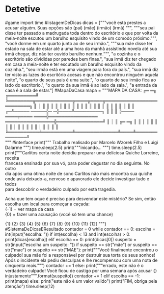 # Detetive
#game
import time
#listagemDeDicas
dicas = ["""você está prestes a acusar alguém.
Suas opções são (pai) (mãe) (irmão) (irmã)
""",
"""seu pai disse ter passado a madrugada toda dentro do escritório e que por volta 
da meia-noite escutou um barulho esquisito vindo de um comodo próximo.""",
"você dorme em um quarto junto ao de seu irmão.",
"""sua mãe disse ter estado na sala de estar até a uma hora da manhã assistindo 
novela até sua irmã chegar, diz não ter ouvido barulho nenhum.""",
"a cozinha e o escritório são divididas por paredes bem finas.",
"sua irmã diz ter chegado em casa a meia-noite e ter escutado um barulho esquisito vindo da cozinha.",
"seu irmão está em uma viagem para fora do país.",
"sua irmã diz ter visto as luzes do escritório acesas e que não encontrou ninguém aquela noite",
"o quarto de seus pais é uma suite.",
"o quarto de seu irmão fica ao lado do escrítorio.",
"o quarto da sua irmã é ao lado da sala.",
"a entrada da casa é a sala de estar."]
#MapaDaCasa
mapa = """MAPA DA CASA:
          ╔═  ═╗
╔═════════╝    ╚════════╦════════════╦════╦════╦═════════════════════════╗
║                       ║            ║    ║                              ║
║                       ║            ║    ║    ║                         ║
║                       ║            ║    ║    ║                         ║
║                       ║            ║    ║    ║                         ║
║                     ╔═╩═════  ═════╬═  ═╬════╩═════════╗               ║
║                                                                        ║
╠════  ════╤════  ════╬════════════════  ════════════════╬═══════════════╝
║          │          ║              ╔═  ═╗              ║
║          │          ║              ║    ║              ║
║          │          ║              ║    ║              ║
║          │          ║              ║    ║              ║
╚══════════╧══════════╩══════════════╩════╩══════════════╝                             
"""
#interface
print("""
Trabalho realisado por Marcelo Wzorek Filho e Luigi Dalarme
""")
time.sleep(2.5)
print("""inicando...
""")
time.sleep(2.5)
print("""Carlitos certa noite decidiu preparar uma deliciosa Quiche Lorreine, receita  
francesa ensinada por sua vó, para poder degustar no dia seguinte. No outro  
dia após uma ótima noite de sono Carlitos não mais encontra sua quiche        
onde avia deixado-a, nervoso e apavorado ele decide investigar tudo e todos   
para descobrir o verdadeiro culpado por está tragedia.                        
                                                                            
Acha que tem oque é preciso para desvendar este mistério? Se sim, então       
escolha um local para começar a caçada:                                       
{-1} = ver mapa da casa               
{0} = fazer uma acusação (você só tem uma chance)                                                    
                                                                              
{1}   {2}   {3}   {4}   {5}   {6}   {7}   {8}   {9}   {10}   {11}   {12}
 """)
#SistemaDeDicasEResultado
contador = 0
while contador == 0:
    escolha = int(input("escolha: "))
    if int(escolha) < 13 and int(escolha) > 0:
        print(dicas[escolha])
    elif escolha == 0:
        print(dicas[0])
        suspeito = str(input("escolha um suspeito: "))
        if suspeito == str("mãe") or suspeito == str("mae") or suspeito == str("MAE"):
            print("""Você finalmente encontrou o culpado! sua mãe foi a responsável 
por destruir sua torta de seus sonhos!
Após o incidente ela pediu desculpas e lhe recompensou com uma nota de cinquenta reais.""")
            contador += 1
        else:
            print("""errado, este não é o verdadeiro culpado!
Você ficou de castigo por uma semana após acusar {} injustamente""".format(suspeito))
            contador += 1
    elif escolha == -1:
        print(mapa)
    else:
        print("este não é um valor valido")
print("FIM, obriga pela atenção")
time.sleep(12)
